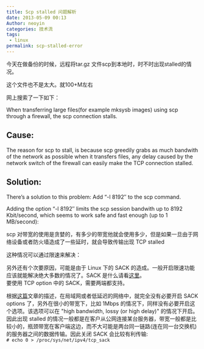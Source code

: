 ```yaml
---
title: Scp stalled 问题解析
date: 2013-05-09 00:13
Author: neoyin
categories: 技术流
tags:
 - linux
permalink: scp-stalled-error
---
```


今天在做备份的时候，远程将tar.gz
文件scp到本地时，时不时出现stalled的情况。

这个文件也不是太大。就100+M左右

网上搜索了一下如下：

When transferring large files(for example mksysb images) using scp
through a firewall, the scp connection stalls.

Cause:
------

The reason for scp to stall, is because scp greedily grabs as much
bandwith of the network as possible when it transfers files, any delay
caused by the network switch of the firewall can easily make the TCP
connection stalled.

Solution:
---------

There’s a solution to this problem: Add “-l 8192″ to the scp command.

Adding the option “-l 8192″ limits the scp session bandwith up to 8192
Kbit/second, which seems to work safe and fast enough (up to 1
MB/second):

scp
对带宽的使用是贪婪的，有多少的带宽他就会使用多少，但是如果一旦由于网络设备或者防火墙造成了一些延时，就会导致传输出现
TCP stalled

这种情况可以通过限速来解决：

另外还有个次要原因，可能是由于 Linux 下的 SACK
的造成。一般开启限速功能应该就能解决绝大多数的情况了。SACK
是什么请看[这里](http://packetlife.net/blog/2010/jun/17/tcp-selective-acknowledgments-sack/)。  
要使用 TCP option 中的 SACK，需要两端都支持。

根据[这篇](http://serverfault.com/questions/10955/when-to-turn-tcp-sack-off)文章的描述，在局域网或者低延迟的网络中，就完全没有必要开启
SACK options 了，另外在很小的带宽下，比如 1Mbps
的情况下，同样没有必要开启这个选项。该选项可以在 "high bandwidth, lossy
(or high delay)" 的情况下开启。因此出现 stalled
的情况一般都是在客户从公网连接某台服务器，带宽一般都是比较小的，瓶颈带宽在客户端这边，而不大可能是两台同一链路(连在同一台交换机)的服务器之间的数据传输。因此关闭
SACK 会比较有利传输:  
`# echo 0 > /proc/sys/net/ipv4/tcp_sack`

